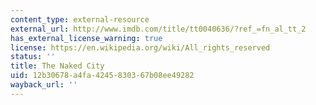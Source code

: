 ```yaml
---
content_type: external-resource
external_url: http://www.imdb.com/title/tt0040636/?ref_=fn_al_tt_2
has_external_license_warning: true
license: https://en.wikipedia.org/wiki/All_rights_reserved
status: ''
title: The Naked City
uid: 12b30678-a4fa-4245-8303-67b08ee49282
wayback_url: ''
---
```

